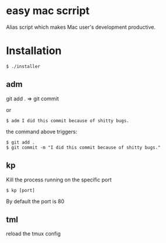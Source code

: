 # easy mac scrript

Alias script which makes Mac user's development productive.

# Installation

```
$ ./installer
```

## adm

git add . => git commit

or

```
$ adm I did this commit because of shitty bugs.
```

the command above triggers:

```
$ git add .
$ git commit -m "I did this commit because of shitty bugs."
```


## kp

Kill the process running on the specific port

```
$ kp [port]
```

By default the port is 80

## tml

reload the tmux config
